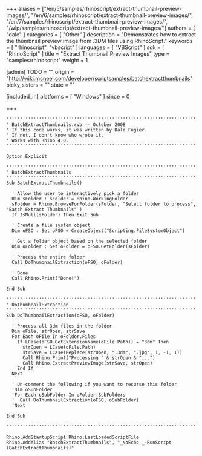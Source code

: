 +++
aliases = ["/en/5/samples/rhinoscript/extract-thumbnail-preview-images/", "/en/6/samples/rhinoscript/extract-thumbnail-preview-images/", "/en/7/samples/rhinoscript/extract-thumbnail-preview-images/", "/wip/samples/rhinoscript/extract-thumbnail-preview-images/"]
authors = [ "dale" ]
categories = [ "Other" ]
description = "Demonstrates how to extract the thumbnail preview image from .3DM files using RhinoScript."
keywords = [ "rhinoscript", "vbscript" ]
languages = [ "VBScript" ]
sdk = [ "RhinoScript" ]
title = "Extract Thumbnail Preview Images"
type = "samples/rhinoscript"
weight = 1

[admin]
TODO = ""
origin = "http://wiki.mcneel.com/developer/scriptsamples/batchextractthumbnails"
picky_sisters = ""
state = ""

[included_in]
platforms = [ "Windows" ]
since = 0

+++

```vbnet
'''''''''''''''''''''''''''''''''''''''''''''''''''''''''''''''''''''''''''''
' BatchExtractThumbnails.rvb -- October 2008
' If this code works, it was written by Dale Fugier.
' If not, I don't know who wrote it.
' Works with Rhino 4.0.
'''''''''''''''''''''''''''''''''''''''''''''''''''''''''''''''''''''''''''''

Option Explicit

'''''''''''''''''''''''''''''''''''''''''''''''''''''''''''''''''''''''''''''
' BatchExtractThumbnails
'''''''''''''''''''''''''''''''''''''''''''''''''''''''''''''''''''''''''''''
Sub BatchExtractThumbnails()

  ' Allow the user to interactively pick a folder
  Dim sFolder : sFolder = Rhino.WorkingFolder
  sFolder = Rhino.BrowseForFolder(sFolder, "Select folder to process", "Batch Extract Thumbnails" )
  If IsNull(sFolder) Then Exit Sub

  ' Create a file system object
  Dim oFSO : Set oFSO = CreateObject("Scripting.FileSystemObject")

  ' Get a folder object based on the selected folder
  Dim oFolder : Set oFolder = oFSO.GetFolder(sFolder)

  ' Process the entire folder
  Call DoThumbnailExtraction(oFSO, oFolder)

  ' Done
  Call Rhino.Print("Done!")  

End Sub

'''''''''''''''''''''''''''''''''''''''''''''''''''''''''''''''''''''''''''''
' DoThumbnailExtraction
'''''''''''''''''''''''''''''''''''''''''''''''''''''''''''''''''''''''''''''
Sub DoThumbnailExtraction(oFSO, oFolder)

  ' Process all 3dm files in the folder
  Dim oFile, strOpen, strSave
  For Each oFile In oFolder.Files
    If LCase(oFSO.GetExtensionName(oFile.Path)) = "3dm" Then
      strOpen = LCase(oFile.Path)
      strSave = LCase(Replace(strOpen, ".3dm", ".jpg", 1, -1, 1))
      Call Rhino.Print("Processing " & strOpen & "...")
      Call Rhino.ExtractPreviewImage(strSave, strOpen)
    End If
  Next

  ' Un-comment the following if you want to recurse this folder
  'Dim oSubFolder
  'For Each oSubFolder In oFolder.SubFolders
  '  Call DoThumbnailExtraction(oFSO, oSubFolder)
  'Next

End Sub

'''''''''''''''''''''''''''''''''''''''''''''''''''''''''''''''''''''''''''''

Rhino.AddStartupScript Rhino.LastLoadedScriptFile
Rhino.AddAlias "BatchExtractThumbnails", "_NoEcho _-RunScript (BatchExtractThumbnails)"
```

